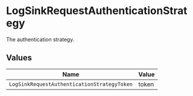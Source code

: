 # LogSinkRequestAuthenticationStrategy

The authentication strategy.


## Values

| Name                                        | Value                                       |
| ------------------------------------------- | ------------------------------------------- |
| `LogSinkRequestAuthenticationStrategyToken` | token                                       |